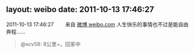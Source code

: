 layout: weibo
date: 2011-10-13 17:46:27
---
<meta name="referrer" content="no-referrer" />

2011-10-13 17:46:27  &nbsp;&nbsp;&nbsp;&nbsp;&nbsp;&nbsp; 来自 <a href="http://weibo.com/" rel="nofollow">微博 weibo.com</a>
人生快乐的事情也不过是能自由奔程……
>  @xcv58: 8公里+。回家中 ​​​
